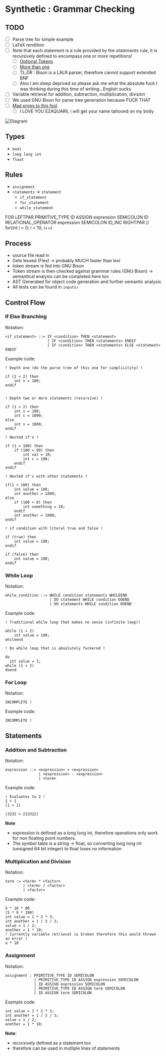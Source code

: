 # Synthetic : Grammar Checking

## TODO

- [ ] Parse tree for simple example
- [ ] LaTeX rendition
- [ ] Note that each statement is a rule provided by the *statements* rule, it is recursively defined to encompass one or more repetitions!
    - [ ] [Optional Tokens](https://stackoverflow.com/a/2669581)
    - [ ] [More than one](https://stackoverflow.com/questions/29235967/bison-one-or-more-occurrences-in-grammar-file)
    - [ ] TL;DR : Bison is a LALR parser, therefore cannot support extended BNF
    - [ ] Also I am sleep deprived so please ask me what the absolute fuck I was thinking during this time of writing...English sucks
- [ ] Variable retrieval for addition, subtraction, multiplication, division
- [ ] We used GNU Bison for parse tree generation because FUCK THAT
- [ ] [Mad props to this fool](https://github.com/ezaquarii/bison-flex-cpp-example)
    - [ ] I LOVE YOU EZAQUARII, i will get your name tattooed on my body

![Diagram](assets/parse-tree.png)

## Types

- `bool`
- `long long int`
- `float`

## Rules

- `assignment`
- `statements` -> `statement`
    * `if_statement`
    * `for_statement`
    * `while_statement`

FOR LEFTPAR PRIMITIVE_TYPE ID ASSIGN expression SEMICOLON ID RELATIONAL_OPERATOR expression SEMICOLON ID_INC RIGHTPAR
// for(int i = 0; i < 10; i++)

## Process

- source file read in
- Gets lexxed (Flex) -> probably MUCH faster than lexi
- token stream is fed into GNU Bison
- Token stream is then checked against grammar rules (GNU Bison) -> semantical analysis can be completed here too
- AST Generated for object code generation and further semantic analysis
- All tests can be found in `inputs/`

## Control Flow

### If Else Branching

Notation:

```
<if_statement> ::= IF <condition> THEN <statement>
                   | IF <condition> THEN <statements> ENDIF
                   | IF <condition> THEN <statements> ELSE <statement> ENDIF
```

Example code:

```
! Depth one (do the parse tree of this one for simplicitity) !

if (1 < 2) then 
    int v = 100; 
endif


! Depth two or more statements (recursive) !

if (1 < 2) then 
    int v = 100;
    int c = 1000;
else
    int v = 1000;
endif

! Nested if's !

if (1 > 100) then
    if (100 > 99) then
        int val = 10;
        int c = 100;
    endif
endif

! Nested if's with other statements !

if(1 > 100) then
    int value = 100;
    int another = 1000;
else
    if (100 < 0) then
        int something = 10;
    endif
    int another = 1000;
endif

! if condition with literal true and false !

if (true) then
    int value = 100;
endif

if (false) then
    int value = 100;
endif
```

### While Loop

Notation:

```
while_condition ::= WHILE condition statements WHILEEND
                    | DO statement WHILE condition DOEND
                    | DO statements WHILE condition DOEND
```

Example code:

```
! Traditional while loop that makes no sense (infinite loop)!

while (1 < 2)
    int value = 100;
whileend

! Do while loop that is absolutely fuckered !

do
  int value = 1;
while (1 < 2)
doend
```

### For Loop

Notation:

```
INCOMPLETE !
```

Example code: 

```
INCOMPLETE !
```

## Statements

### Addition and Subtraction

Notation:

```
expression ::= <expression> + <expression>
               | <expression> - <expression>
               | <term>
```

Example code:

```
! Evaluates to 2 !
1 + 1
(1 + 1)

(3232 + 213322)
```

**Note**

- expression is defined as a long long int, therefore operations only work for non floating point numbers. 
- The symbol table is a string -> float, so converting long long int (unsigned 64 bit integer) to float loses no information


### Multiplication and Division

Notation:

```
term := <term> * <factor>
        | <term> / <factor>
        | <factor>
```

Example code:

```
5 * 10 * 80
(5 * 9 * 190)
int value = 1 * 2 * 3;
int another = 1 / 3 / 3;
value = 1 / 2;
another = 1 * 10;
! Currently variable retrieval is broken therefore this would thrown an error !
a * 10
```

### Assignment

Notation:

```
assignment : PRIMITIVE_TYPE ID SEMICOLON 
             | PRIMITIVE_TYPE ID ASSIGN expression SEMICOLON
             | ID ASSIGN expression SEMICOLON
             | PRIMITIVE_TYPE ID ASSIGN term SEMICOLON
             | ID ASSIGN term SEMICOLON
```

Example code: 

```
int value = 1 * 2 * 3;
int another = 1 / 3 / 3;
value = 1 / 2;
another = 1 * 10;
```

**Note**:

- recursively defined as a statement too
- therefore can be used in mutliple lines of statements
